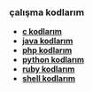 ### çalışma kodlarım

- **[c kodlarım](http://github.com/gdemir/pro-lang/tree/master/c/)**  
- **[java kodlarım](http://github.com/gdemir/pro-lang/tree/master/java/)**  
- **[php kodlarım](http://github.com/gdemir/pro-lang/tree/master/php/)**  
- **[python kodlarım](http://github.com/gdemir/pro-lang/tree/master/python/)**  
- **[ruby kodlarım](http://github.com/gdemir/pro-lang/tree/master/ruby/)**  
- **[shell kodlarım](http://github.com/gdemir/pro-lang/tree/master/shell/)**  
